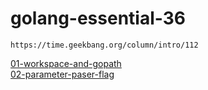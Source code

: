 #  golang-essential-36


```
https://time.geekbang.org/column/intro/112
```



[01-workspace-and-gopath](01-workspace-and-gopath.md)        
[02-parameter-paser-flag](02-parameter-paser-flag.md)

